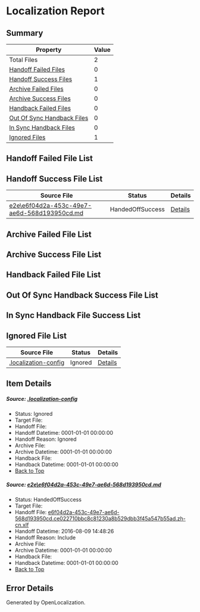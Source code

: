# <a name='report-top'></a> Localization Report

## Summary
 Property | Value 
 -------- | ----- 
 Total Files | 2
[ Handoff Failed Files ](#handoff-failed-list)| 0
[ Handoff Success Files ](#handoff-success-list)| 1
[ Archive Failed Files ](#archive-failed-list)| 0
[ Archive Success Files ](#archive-success-list)| 0
[ Handback Failed Files ](#handback-failed-list)| 0
[ Out Of Sync Handback Files ](#outofsync-handback-success-list)| 0
[ In Sync Handback Files ](#insync-handback-success-list)| 0
[ Ignored Files ](#ignored-list)| 1

## <a name='handoff-failed-list'></a> Handoff Failed File List

## <a name='handoff-success-list'></a> Handoff Success File List
 Source File | Status | Details 
 ----------- | ------ | ------- 
 [e2e\e6f04d2a-453c-49e7-ae6d-568d193950cd.md](https://github.com/OpenLocalizationTestOrg/oltest/blob/66294482e2065dbd2db1dd1147db8b86880d8134/e2e/e6f04d2a-453c-49e7-ae6d-568d193950cd.md) | HandedOffSuccess | [Details](#759cf9f4f04d35d1febd6044a04d4d161c2cf9a41)

## <a name='archive-failed-list'></a> Archive Failed File List

## <a name='archive-success-list'></a> Archive Success File List

## <a name='handback-failed-list'></a> Handback Failed File List

## <a name='outofsync-handback-success-list'></a> Out Of Sync Handback Success File List

## <a name='insync-handback-success-list'></a> In Sync Handback File Success List

## <a name='ignored-list'></a> Ignored File List
 Source File | Status | Details 
 ----------- | ------ | ------- 
 [.localization-config](https://github.com/OpenLocalizationTestOrg/oltest/blob/66294482e2065dbd2db1dd1147db8b86880d8134/.localization-config) | Ignored | [Details](#3d4f252ac210baf56311d7e97dcc2db10974dbd20)

## Item Details
##### <a name='3d4f252ac210baf56311d7e97dcc2db10974dbd20'></a> Source: [.localization-config](https://github.com/OpenLocalizationTestOrg/oltest/blob/66294482e2065dbd2db1dd1147db8b86880d8134/.localization-config)
* Status: Ignored
* Target File: 
* Handoff File: 
* Handoff Datetime: 0001-01-01 00:00:00
* Handoff Reason: Ignored
* Archive File: 
* Archive Datetime: 0001-01-01 00:00:00
* Handback File: 
* Handback Datetime: 0001-01-01 00:00:00
* [Back to Top](#report-top)

##### <a name='759cf9f4f04d35d1febd6044a04d4d161c2cf9a41'></a> Source: [e2e\e6f04d2a-453c-49e7-ae6d-568d193950cd.md](https://github.com/OpenLocalizationTestOrg/oltest/blob/66294482e2065dbd2db1dd1147db8b86880d8134/e2e/e6f04d2a-453c-49e7-ae6d-568d193950cd.md)
* Status: HandedOffSuccess
* Target File: 
* Handoff File: [e6f04d2a-453c-49e7-ae6d-568d193950cd.ce022710bbc8c81230a8b529dbb3f45a547b55ad.zh-cn.xlf](https://github.com/OpenLocalizationTestOrg/olhandoff-e2e/blob/05f39006ed917b31991ac3d8d0469d10c151c743/ol-handoff/OpenLocalizationTestOrg/ol-test-zhcn/ci/ht/e6f04d2a-453c-49e7-ae6d-568d193950cd.ce022710bbc8c81230a8b529dbb3f45a547b55ad.zh-cn.xlf)
* Handoff Datetime: 2016-08-09 14:48:26
* Handoff Reason: Include
* Archive File: 
* Archive Datetime: 0001-01-01 00:00:00
* Handback File: 
* Handback Datetime: 0001-01-01 00:00:00
* [Back to Top](#report-top)


## Error Details

Generated by OpenLocalization.
